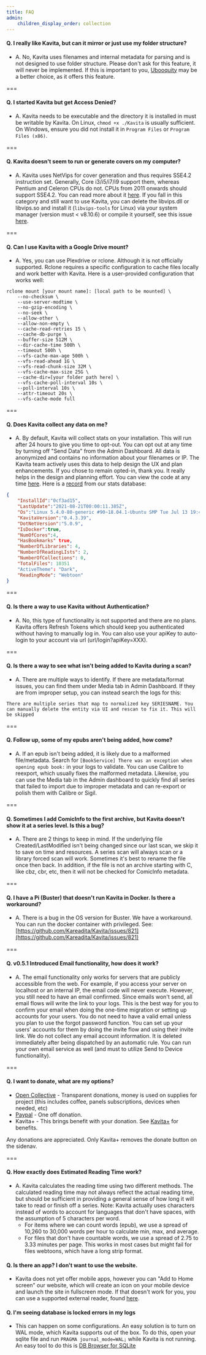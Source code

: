 ```yaml
---
title: FAQ
admin:
    children_display_order: collection
---
```


#### Q. **I really like Kavita, but can it mirror or just use my folder structure?**
* A. No, Kavita uses filenames and internal metadata for parsing and is not designed to use folder structure. Please don't ask for this feature, it will never be implemented. If this is important to you, [Ubooquity](https://vaemendis.net/ubooquity/) may be a better choice, as it offers this feature. 

===

#### Q. **I started Kavita but get Access Denied?**
* A. Kavita needs to be executable and the directory it is installed in must be writable by Kavita. On Linux, `chmod +x ./Kavita` is usually sufficient. On Windows, ensure you did not install it in `Program Files` or `Program Files (x86)`.

===

#### Q. **Kavita doesn't seem to run or generate covers on my computer?**
* A. Kavita uses NetVips for cover generation and thus requires SSE4.2 instruction set. Generally, Core i3/i5/i7/i9 support them, whereas Pentium and Celeron CPUs do not. CPUs from 2011 onwards should support SSE4.2. You can read more about it [here](https://github.com/kleisauke/net-vips/issues/176). If you fall in this category and still want to use Kavita, you can delete the libvips.dll or libvips.so and install it (`libvips-tools` for Linux) via your system manager (version must < v8.10.6) or compile it yourself, see this issue [here](https://github.com/Kareadita/Kavita/issues/1423). 

===

#### Q. **Can I use Kavita with a Google Drive mount?**
* A. Yes, you can use Plexdrive or rclone. Although it is not officially supported.
Rclone requires a specific configuration to cache files locally and work better with Kavita. Here is a user-provided configuration that works well:
```ssh
rclone mount [your mount name]: [local path to be mounted] \
    --no-checksum \
    --use-server-modtime \
    --no-gzip-encoding \
    --no-seek \
    --allow-other \
    --allow-non-empty \
    --cache-read-retries 15 \
    --cache-db-purge \
    --buffer-size 512M \
    --dir-cache-time 500h \
    --timeout 500h \
    --vfs-cache-max-age 500h \
    --vfs-read-ahead 1G \
    --vfs-read-chunk-size 32M \
    --vfs-cache-max-size 25G \
    --cache-dir=[your folder path here] \
    --vfs-cache-poll-interval 10s \
    --poll-interval 10s \
    --attr-timeout 20s \
    --vfs-cache-mode full
```

===

#### Q. **Does Kavita collect any data on me?**
* A. By default, Kavita will collect stats on your installation. This will run after 24 hours to give you time to opt-out. You can opt out at any time by turning off "Send Data" from the Admin Dashboard. All data is anonymized and contains no information about your filenames or IP. The Kavita team actively uses this data to help design the UX and plan enhancements. If you chose to remain opted-in, thank you. It really helps in the design and planning effort. You can view the code at any time [here](https://github.com/Kareadita/KavitaStats). Here is a [record](https://github.com/Kareadita/KavitaStats/blob/main/KavitaStats/Entities/StatRecord.cs) from our stats database:
```json
{
    "InstallId":"0cf3ad15",
    "LastUpdate":"2021-08-21T00:00:11.385Z",
    "Os":"Linux 5.4.0-80-generic #90~18.04.1-Ubuntu SMP Tue Jul 13 19:40:02 UTC 2021",
    "KavitaVersion":"0.4.3.39",
    "DotNetVersion":"5.0.9",
    "IsDocker":true,
    "NumOfCores":4,
    "HasBookmarks" true,
    "NumberOfLibraries": 4,
    "NumberOfReadingLIsts": 2,
    "NumberOfCollections": 0,
    "TotalFiles": 10351
    "ActiveTheme": "Dark",
    "ReadingMode": "Webtoon"
}
```

===

#### Q. **Is there a way to use Kavita without Authentication?**
* A. No, this type of functionality is not supported and there are no plans. Kavita offers Refresh Tokens which should keep you authenticated without having to manually log in. You can also use your apiKey to auto-login to your account via url (url/login?apiKey=XXX). 

===

#### Q. **Is there a way to see what isn't being added to Kavita during a scan?**
* A. There are multiple ways to identify. If there are metadata/format issues, you can find them under Media tab in Admin Dashboard. If they are from improper setup, you can instead search the logs for this:
```
There are multiple series that map to normalized key SERIESNAME. You can manually delete the entity via UI and rescan to fix it. This will be skipped
```

===

#### Q. **Follow up, some of my epubs aren't being added, how come?**
* A. If an epub isn't being added, it is likely due to a malformed file/metadata. Search for `[BookService] There was an exception when opening epub book:` in your logs to validate. You can use Calibre to reexport, which usually fixes the malformed metadata. Likewise, you can use the Media tab in the Admin dashboard to quickly find all series that failed to import due to improper metadata and can re-export or polish them with Calibre or Sigil. 

===

#### Q. **Sometimes I add ComicInfo to the first archive, but Kavita doesn't show it at a series level. Is this a bug?**
* A. There are 2 things to keep in mind. If the underlying file Created/LastModified isn't being changed since our last scan, we skip it to save on time and resources. A series scan will always scan or a library forced scan will work. Sometimes it's best to rename the file once then back. In addition, if the file is not an archive starting with C, like cbz, cbr, etc, then it will not be checked for ComicInfo metadata. 

===

#### Q. **I have a Pi (Buster) that doesn't run Kavita in Docker. Is there a workaround?**
* A. There is a bug in the OS version for Buster. We have a workaround. You can run the docker container with privileged. See: [https://github.com/Kareadita/Kavita/issues/821](https://github.com/Kareadita/Kavita/issues/821)

===

#### Q. **v0.5.1 Introduced Email functionality, how does it work?**
* A. The email functionality only works for servers that are publicly accessible from the web. For example, if you access your server on localhost or an internal IP, the email code will never execute. However, you still need to have an email confirmed. Since emails won't send, all email flows will write the link to your logs. This is the best way for you to confirm your email when doing the one-time migration or setting up accounts for your users. You do not need to have a valid email unless you plan to use the forgot password function. You can set up your users' accounts for them by doing the invite flow and using their invite link. We do not collect any email account information. It is deleted immediately after being dispatched by an automatic rule. You can run your own email service as well (and must to utilize Send to Device functionality). 

===

#### Q. **I want to donate, what are my options?**
- [Open Collective](https://opencollective.com/kavita) - Transparent donations, money is used on supplies for project (this includes coffee, panels subscriptions, devices when needed, etc)
- [Paypal](https://www.paypal.com/paypalme/majora2007) - One off donation. 
- Kavita+ - This brings benefit with your donation. See [Kavita+](https://wiki.kavitareader.com/en/kavita-plus) for benefits. 

Any donations are appreciated. Only Kavita+ removes the donate button on the sidenav. 

===

#### Q. **How exactly does Estimated Reading Time work?**
- A. Kavita calculates the reading time using two different methods. The calculated reading time may not always reflect the actual reading time, but should be sufficient in providing a general sense of how long it will take to read or finish off a series. Note: Kavita actually uses characters instead of words to account for languages that don't have spaces, with the assumption of 5 characters per word. 
  - For items where we can count words (epub), we use a spread of 10,260 to 30,000 words per hour to calculate min, max, and average. 
  - For files that don't have countable words, we use a spread of 2.75 to 3.33 minutes per page. This works in most cases but might fail for files webtoons, which have a long strip format.

#### Q. **Is there an app? I don't want to use the website.** 
* Kavita does not yet offer mobile apps, however you can "Add to Home screen" our website, which will create an icon on your mobile device and launch the site in fullscreen mode. If that doesn't work for you, you can use a supported external reader, found [here](https://wiki.kavitareader.com/faq/external-readers).

#### Q. **I'm seeing database is locked errors in my logs** 
* This can happen on some configurations. An easy solution is to turn on WAL mode, which Kavita supports out of the box. To do this, open your sqlite file and run `PRAGMA journal_mode=WAL;` while Kavita is not running. An easy tool to do this is [DB Browser for SQLite](https://sqlitebrowser.org/)
